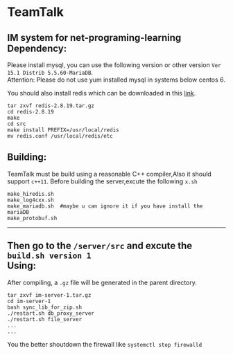 # TeamTalk
IM system for net-programing-learning<br>
Dependency:
-----------
Please install mysql, you can use the following version or other version `Ver 15.1 Distrib 5.5.60-MariaDB`.<br>
Attention: Please do not use yum installed mysql in systems below centos 6.

You should also install redis which can be downloaded in this [link](https://redis.io/download).<br>
```
tar zxvf redis-2.8.19.tar.gz
cd redis-2.8.19
make
cd src
make install PREFIX=/usr/local/redis
mv redis.conf /usr/local/redis/etc
```

Building:
---------
TeamTalk must be build using  a reasonable C++ compiler,Also it should support `c++11`.
Before building the server,excute the following `x.sh`
```
make_hiredis.sh
make_log4cxx.sh
make_mariadb.sh  #maybe u can ignore it if you have install the mariaDB
make_protobuf.sh
```
-----------------------------------------------------------------------
Then go to the `/server/src` and excute the `build.sh version 1`<br>
Using:
------
After compiling, a `.gz` file will be generated in the parent directory.
```
tar zxvf im-server-1.tar.gz
cd im-server-1
bash sync_lib_for_zip.sh
./restart.sh db_proxy_server
./restart.sh file_server
...
...
```
You the better shoutdown the firewall like `systemctl stop firewalld`
